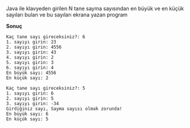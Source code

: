 Java ile klavyeden girilen N tane sayma sayısından en büyük ve en küçük sayıları bulan ve bu sayıları ekrana yazan program

**Sonuç**

```
Kaç tane sayı gireceksiniz?: 6
1. sayıyı girin: 23
2. sayıyı girin: 4556
3. sayıyı girin: 43
4. sayıyı girin: 2
5. sayıyı girin: 3
6. sayıyı girin: 4
En büyük sayı: 4556
En küçük sayı: 2

````

```
Kaç tane sayı gireceksiniz?: 5
1. sayıyı girin: 6
2. sayıyı girin: 5
3. sayıyı girin: -34
Girdiğiniz sayı, Sayma sayısı olmak zorunda!
En büyük sayı: 6
En küçük sayı: 5
```